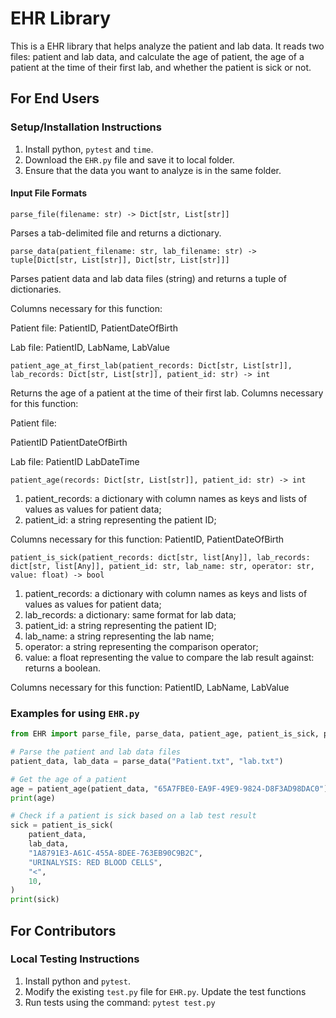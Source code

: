 # EHR Library

This is a EHR library that helps analyze the patient and lab data. It reads two files: patient and lab data, and calculate the age of patient, the age of a patient at the time of their first lab, and whether the patient is sick or not.


## For End Users

### Setup/Installation Instructions

1. Install python,  `pytest` and  `time`.
2. Download the `EHR.py` file and save it to local folder.
3. Ensure that the data you want to analyze is in the same folder. 

#### Input File Formats

`parse_file(filename: str) -> Dict[str, List[str]]`

Parses a tab-delimited file and returns a dictionary. 


`parse_data(patient_filename: str, lab_filename: str) -> tuple[Dict[str, List[str]], Dict[str, List[str]]]`

Parses patient data and lab data files (string) and returns a tuple of dictionaries. 

Columns necessary for this function:

Patient file:
PatientID,
PatientDateOfBirth

Lab file:
PatientID,
LabName,
LabValue

`patient_age_at_first_lab(patient_records: Dict[str, List[str]], lab_records: Dict[str, List[str]], patient_id: str) -> int`

Returns the age of a patient at the time of their first lab.
Columns necessary for this function:

Patient file:

PatientID
PatientDateOfBirth

Lab file:
PatientID
LabDateTime


`patient_age(records: Dict[str, List[str]], patient_id: str) -> int`
1. patient_records: a dictionary with column names as keys and lists of values as values for patient data; 
2. patient_id: a string representing the patient ID; 

Columns necessary for this function:
PatientID,
PatientDateOfBirth

`patient_is_sick(patient_records: dict[str, list[Any]], lab_records: dict[str, list[Any]], patient_id: str, lab_name: str, operator: str, value: float) -> bool`

1. patient_records: a dictionary with column names as keys and lists of values as values for patient data; 
2. lab_records: a dictionary: same format for lab data; 
3. patient_id: a string representing the patient ID; 
4. lab_name: a string representing the lab name; 
5. operator: a string representing the comparison operator; 
6. value: a float representing the value to compare the lab result against:  returns a boolean.

Columns necessary for this function:
PatientID,
LabName,
LabValue


### Examples for using  `EHR.py`


```python
from EHR import parse_file, parse_data, patient_age, patient_is_sick, patient_age_at_first_lab

# Parse the patient and lab data files
patient_data, lab_data = parse_data("Patient.txt", "lab.txt")

# Get the age of a patient
age = patient_age(patient_data, "65A7FBE0-EA9F-49E9-9824-D8F3AD98DAC0")
print(age)

# Check if a patient is sick based on a lab test result
sick = patient_is_sick(
    patient_data,
    lab_data,
    "1A8791E3-A61C-455A-8DEE-763EB90C9B2C",
    "URINALYSIS: RED BLOOD CELLS",
    "<",
    10,
)
print(sick)
```

## For Contributors

### Local Testing Instructions

1. Install python and `pytest`.
2. Modify the existing `test.py` file for `EHR.py`. Update the test functions
3. Run tests using the command: `pytest test.py`
